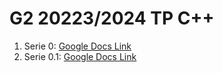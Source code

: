 # G2 20223/2024 TP C++

1. Serie 0:  [Google Docs Link](https://docs.google.com/document/d/1FbLUItzp-7ggwBHv-T0SmJbgh36F_6BW2bIM4ZtBu5o/edit?usp=sharing)
2. Serie 0.1: [Google Docs Link](https://docs.google.com/document/d/16GKdwpQGzQKOlPeMr8hD-CSq57NoyO49iKiQ1yTD5Nc/edit?usp=sharing)

